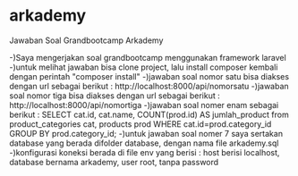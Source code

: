 # arkademy
Jawaban Soal Grandbootcamp Arkademy

-)Saya mengerjakan soal grandbootcamp menggunakan framework laravel
-)untuk melihat jawaban bisa clone project, lalu install composer kembali dengan perintah "composer install"
-)jawaban soal nomor satu bisa diakses dengan url sebagai berikut : http://localhost:8000/api/nomorsatu
-)jawaban soal nomor tiga bisa diakses dengan url sebagai berikut : http://localhost:8000/api/nomortiga
-)jawaban soal nomer enam sebagai berikut : 
SELECT cat.id, cat.name, COUNT(prod.id) AS jumlah_product 
from product_categories cat, products prod 
WHERE cat.id=prod.category_id GROUP BY prod.category_id;
-)untuk jawaban soal nomer 7 saya sertakan database yang berada difolder database, dengan nama file arkademy.sql
-)konfigurasi koneksi berada di file env yang berisi : host berisi localhost, database bernama arkademy, user root, tanpa password


